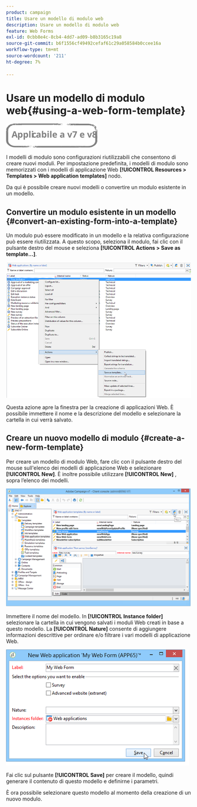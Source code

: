 ```yaml
---
product: campaign
title: Usare un modello di modulo web
description: Usare un modello di modulo web
feature: Web Forms
exl-id: 0cbb8e4c-8cb4-4dd7-ad09-b8b3165c19a8
source-git-commit: b6f1556cf49492cefaf61c29a058584b0ccee16a
workflow-type: tm+mt
source-wordcount: '211'
ht-degree: 7%

---
```


# Usare un modello di modulo web{#using-a-web-form-template}

![](../../assets/common.svg)

I modelli di modulo sono configurazioni riutilizzabili che consentono di creare nuovi moduli. Per impostazione predefinita, i modelli di modulo sono memorizzati con i modelli di applicazione Web **[!UICONTROL Resources > Templates > Web application templates]** nodo.

Da qui è possibile creare nuovi modelli o convertire un modulo esistente in un modello.

## Convertire un modulo esistente in un modello {#convert-an-existing-form-into-a-template}

Un modulo può essere modificato in un modello e la relativa configurazione può essere riutilizzata. A questo scopo, seleziona il modulo, fai clic con il pulsante destro del mouse e seleziona **[!UICONTROL Actions > Save as template...]**.

![](assets/s_ncs_admin_survey_saveastemplate.png)

Questa azione apre la finestra per la creazione di applicazioni Web. È possibile immettere il nome e la descrizione del modello e selezionare la cartella in cui verrà salvato.

## Creare un nuovo modello di modulo {#create-a-new-form-template}

Per creare un modello di modulo Web, fare clic con il pulsante destro del mouse sull&#39;elenco dei modelli di applicazione Web e selezionare **[!UICONTROL New]**. È inoltre possibile utilizzare **[!UICONTROL New]** , sopra l’elenco dei modelli.

![](assets/s_ncs_admin_survey_createtemplate.png)

Immettere il nome del modello. In **[!UICONTROL Instance folder]** selezionare la cartella in cui vengono salvati i moduli Web creati in base a questo modello. La **[!UICONTROL Nature]** consente di aggiungere informazioni descrittive per ordinare e/o filtrare i vari modelli di applicazione Web.

![](assets/s_ncs_admin_survey_createtemplate_details.png)

Fai clic sul pulsante **[!UICONTROL Save]** per creare il modello, quindi generare il contenuto di questo modello e definirne i parametri.

È ora possibile selezionare questo modello al momento della creazione di un nuovo modulo.
